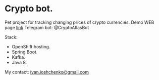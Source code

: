 # Crypto bot.

Pet project for tracking changing prices of crypto currencies.
Demo WEB page [link](https://bot-crypto-bot.a3c1.starter-us-west-1.openshiftapps.com/)
Telegram bot: @CryptoAtlasBot

Stack:
 - OpenShift hosting.
 - Spring Boot.
 - Kafka.
 - Java 8.
 
 My contact: ivan.ioshchenko@gmail.com
 